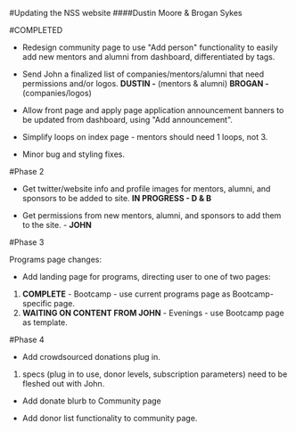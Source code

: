 #Updating the NSS website
####Dustin Moore & Brogan Sykes


#COMPLETED

- Redesign community page to use "Add person" functionality to easily add new mentors and alumni from dashboard, differentiated by tags. 

- Send John a finalized list of companies/mentors/alumni that need permissions and/or logos. **DUSTIN -** (mentors & alumni) **BROGAN -** (companies/logos) 

- Allow front page and apply page application announcement banners to be updated from dashboard, using "Add announcement".

- Simplify loops on index page - mentors should need 1 loops, not 3.

- Minor bug and styling fixes.


#Phase 2

- Get twitter/website info and profile images for mentors, alumni, and sponsors to be added to site. **IN PROGRESS - D & B**

- Get permissions from new mentors, alumni, and sponsors to add them to the site. - **JOHN**

#Phase 3

Programs page changes:

- Add landing page for programs, directing user to one of two pages: 
 1. **COMPLETE** - Bootcamp - use current programs page as Bootcamp-specific page. 
 2. **WAITING ON CONTENT FROM JOHN** - Evenings - use Bootcamp page as template. 

#Phase 4

- Add crowdsourced donations plug in. 
 1. specs (plug in to use, donor levels, subscription parameters) need to be fleshed out with John.

- Add donate blurb to Community page

- Add donor list functionality to community page.

